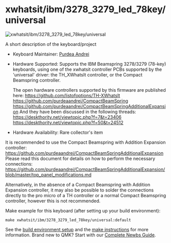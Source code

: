# xwhatsit/ibm/3278_3279_led_78key/universal

![xwhatsit/ibm/3278_3279_led_78key/universal](https://i.imgur.com/xqc1oBAh.jpg)

A short description of the keyboard/project

* Keyboard Maintainer: [Purdea Andrei](https://github.com/purdeaandrei)
* Hardware Supported: Supports the IBM Beamspring 3278/3279 (78-key) keyboards, using one of the xwhatsit controller PCBs supported by the 'universal' driver: the TH_XWhatsIt controller, or the Compact Beamspring controller.

  The open hardware controllers supported by this firmware are published here:
    https://github.com/listofoptions/TH-XWhatsIt
    https://github.com/purdeaandrei/CompactBeamSpring
    https://github.com/purdeaandrei/CompactBeamSpringAdditionalExpansion
  And they have been discussed in the following threads:
    https://deskthority.net/viewtopic.php?f=7&t=23406
    https://deskthority.net/viewtopic.php?f=50&t=24512

* Hardware Availability: Rare collector's item

It is recommended to use the Compact Beamspring with Addition Expansion controller:
https://github.com/purdeaandrei/CompactBeamSpringAdditionalExpansion
Please read this document for details on how to perform the necessary connections:
https://github.com/purdeaandrei/CompactBeamSpringAdditionalExpansion/blob/master/top_panel_modifications.md

Alternatively, in the absence of a Compact Beamspring with Addition Expansion controller,
it may also be possible to solder the connections directly to the pro micro of a TH controller or a normal Compact Beamspring
controller, however this is not recommended.

Make example for this keyboard (after setting up your build environment):

    make xwhatsit/ibm/3278_3279_led_78key/universal:default

See the [build environment setup](https://docs.qmk.fm/#/getting_started_build_tools) and the [make instructions](https://docs.qmk.fm/#/getting_started_make_guide) for more information. Brand new to QMK? Start with our [Complete Newbs Guide](https://docs.qmk.fm/#/newbs).
